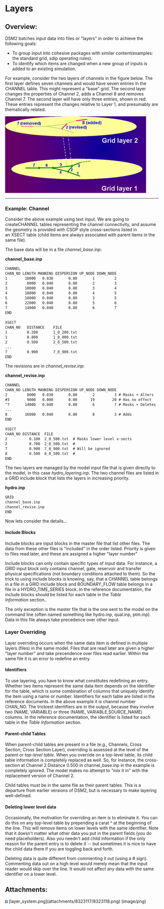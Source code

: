 # Layers

<div>

## Overview:

DSM2 batches input data into files or "layers" in order to achieve the
following goals:

-   To group input into cohesive packages with similar content(examples:
    the standard grid, sdip operating rules).
-   To identify which items are changed when a new group of inputs is
    added to an existing simulation.

For example, consider the two layers of channels in the figure below.
The first layer defines seven channels and would have seven entries in
the CHANNEL table. This might represent a "base" grid. The second layer
changes the properties of Channel 2, adds a Channel 8 and removes
Channel 7. The second layer will have only three entries, shown in red.
These entries represent the changes relative to Layer 1, and presumably
are thematically related.

  

<img src="attachments/8323117/8323118.png" height="250" />

------------------------------------------------------------------------

### Example: Channel

Consider the above example using text input. We are going to
createCHANNEL tables representing the channel connectivity, and assume
the geometry is provided with CSDP style cross-sections listed in
an XSECT table (child items are always associated with parent items in
the same file).

The base data will be in a file *channel_base.inp*:

<div class="code panel pdl" style="border-width: 1px;">

<div class="codeHeader panelHeader pdl"
style="border-bottom-width: 1px;">

**channel_base.inp**

</div>

<div class="codeContent panelContent pdl">

``` text
CHANNEL
CHAN_NO LENGTH MANNING DISPERSION UP_NODE DOWN_NODE
1        18000   0.030       0.80       1         2
2         8000   0.040       0.80       2         3
3        18000   0.040       0.80       3         4
4        18000   0.040       0.80       4         5
5        18000   0.040       0.80       3         5
6        22000   0.040       0.80       5         6
7        14000   0.040       0.80       6         7
END

XSECT
CHAN_NO   DISTANCE    FILE
1         0.200       1_0_200.txt
1         0.800       1_0_800.txt
2         0.500       2_0_500.txt
...
7         0.900       7_0_900.txt
END
```

</div>

</div>

  

The revisions are in *channel_revise.inp*:

<div class="code panel pdl" style="border-width: 1px;">

<div class="codeHeader panelHeader pdl"
style="border-bottom-width: 1px;">

**channel_revise.inp**

</div>

<div class="codeContent panelContent pdl">

``` text
CHANNEL
CHAN_NO LENGTH MANNING DISPERSION UP_NODE DOWN_NODE
2         8000   0.030       0.80       2         3 # Masks + Alters
#3        9000   0.000       0.00      19        20 # Has no effect
^7       14000   0.040       0.80       6         7 # Masks + Deletes
...
8        16000   0.040       0.80       8         3 # Adds
END

XSECT
CHAN_NO DISTANCE  FILE
2          0.100  2_0_500.txt  # Masks lower level x-sects 
2          0.700  2_0_500.txt  #
7          0.900  7_0_900.txt  # Will be ignored
8          0.500  8_0_500.txt  # 
END
```

</div>

</div>

  

The two layers are managed by the model input file that is given
directly to the model, in this case *hydro_layering.inp*. The two
channel files are listed in a GRID include block that lists the layers
in increasing priority.

<div class="code panel pdl" style="border-width: 1px;">

<div class="codeHeader panelHeader pdl"
style="border-bottom-width: 1px;">

**hydro.inp**

</div>

<div class="codeContent panelContent pdl">

``` text
GRID
channel_base.inp
channel_revise.inp
END
```

</div>

</div>

  

Now lets consider the details...

  

#### Include Blocks

Include blocks are input blocks in the master file that list other
files. The data from these other files is "included" in the order
listed. Priority is given to files read later, and these are assigned a
higher "layer number"

Include blocks can only contain specific types of input data. For
instance, a GRID input block only contains channel, gate, reservoir and
transfer physical specifications (not boundary conditions attached to
them). So the trick to using include blocks is knowing, say, that a
CHANNEL table belongs in a file in a GRID include block and
BOUNDARY_FLOW table belongs in a file in a HYDRO_TIME_SERIES block. In
the reference documentation, the include blocks should be listed for
each table in the *Table Information* section..

The only exception is the master file that is the one sent to the model
on the command line (often named something like hydro.inp, qual.inp,
ptm.inp). Data in this file always take precedence over other input.

### Layer Overriding

Layer overriding occurs when the same data item is defined in multiple
layers (files) in the same model. Files that are read later are given a
higher "layer number" and take precendence over files read earlier.
Within the same file it is an error to redefine an entry.

#### Identifiers

To use layering, you have to know what constitutes redefining an entry.
Whether two items represent the same data item depends on the identifier
for the table, which is some combination of columns that uniquely
identify the item using a name or number. Identifiers for each table are
listed in the reference documents. In the above example it is channel
number CHAN_NO. The trickiest identifiers are in the output, because
they involve two (NAME, VARIABLE) or three (NAME, VARIABLE,SOURCE_NAME)
columns. In the reference documentation, the identifier is listed for
each table in the *Table Information* section.

#### Parent-child Tables

When parent-child tables are present in a file (e.g., Channels, Cross
Section, Cross Section Layer), overriding is assessed at the level of
the parent or *top-level table*. When you override on a top-level table,
its child table information is completely replaced as well. So, for
instance, the cross-section at Channel 2 Distance 0.500 in
channel_base.inp in the example is completely ignored. The model makes
no attempt to "mix it in" with the replacement version of Channel 2.

Child tables must be in the same file as their parent tables. This is a
departure from earlier versions of DSM2, but is necessary to make
layering well-defined.

#### Deleting lower level data

Occasionally, the motivation for overriding an item is to eliminate it.
You can do this on any top-level table by prepending a carat ^ at the
beginning of the line. This will remove items on lower levels with the
same identifier. Note that it doesn't matter what other data you put in
the parent fields (you do need placeholders). Also you needn't add child
information if the only reason for the parent entry is to delete it --
but sometimes it is nice to have the child data there if you are
toggling back and forth.

Deleting data is quite different from commenting it out (using a \#
sign). Commenting data out on a high level would merely mean that the
input reader would skip over the line. It would not affect any data with
the same identifier on a lower level.

<div style="page-break-before:always;">

</div>

</div>

<div class="pageSectionHeader">

## Attachments:

</div>

<div class="greybox" align="left">

<img src="images/icons/bullet_blue.gif" width="8" height="8" />
[layer_system.png](attachments/8323117/8323118.png) (image/png)  

</div>
